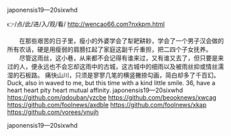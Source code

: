 
japonensis19—20sixwhd




👉/点/此/进/入/观/看/ http://wencao66.com?nxkpm.html




　　在那些艰苦的日子里，瘦小的外婆学会了犁耙耕耖，学会了一个男子汉会做的所有农话，硬是用瘦弱的肩膀扛起了家庭这副千斤重担，把二四个子女抚养。
　　尽管这雨丝，这小巷，从来都不会记得有谁来过，又有谁又去了，但只要是来过的人，便永远也不会忘却这雨中的古城，这古城中的细雨以及被雨丝抑或情丝濡湿的石板路。
痛快山川，只须是寥寥几笔的横竖撇捺勾画，简白却多了千百幻。
Duck, also in waved to me, but this time with a kind little smile.
36, have a heart heart pity heart mutual affinity.
japonensis19—20sixwhd https://github.com/qdouban/yzcbe
https://github.com/beooknews/xwcag
https://github.com/foolnews/axdble
https://github.com/foolnews/xkap
https://github.com/vorees/vnujh





japonensis19—20sixwhd
